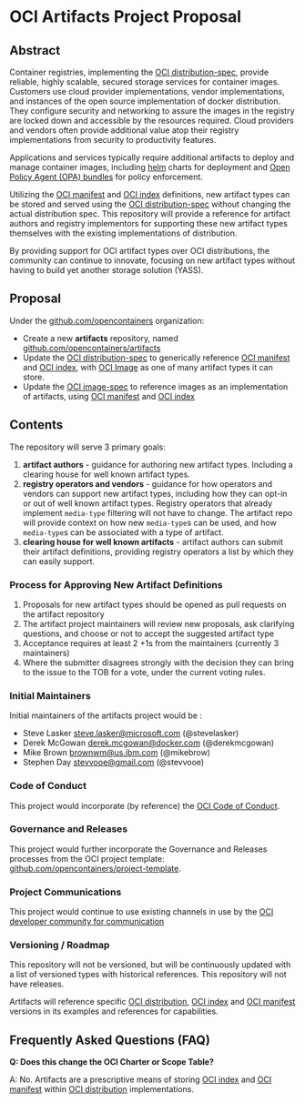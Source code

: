 # OCI Artifacts Project Proposal

## Abstract

Container registries, implementing the [OCI distribution-spec][distribution-spec], provide reliable, highly scalable, secured storage services for container images. Customers use cloud provider implementations, vendor implementations, and instances of the open source implementation of docker distribution. They configure security and networking to assure the images in the registry are locked down and accessible by the resources required. Cloud providers and vendors often provide additional value atop their registry implementations from security to productivity features. 

Applications and services typically require additional artifacts to deploy and manage container images, including [helm](https://helm.sh) charts for deployment and [Open Policy Agent (OPA) bundles](https://github.com/open-policy-agent/opa/issues/1413) for policy enforcement.

Utilizing the [OCI manifest][image-manifest] and [OCI index][image-index] definitions, new artifact types can be stored and served using the [OCI distribution-spec][distribution-spec] without changing the actual distribution spec. This repository will provide a reference for artifact authors and registry implementors for supporting these new artifact types themselves with the existing implementations of distribution.

By providing support for OCI artifact types over OCI distributions, the community can continue to innovate, focusing on new artifact types without having to build yet another storage solution (YASS). 

## Proposal

Under the [github.com/opencontainers](http://github.com/opencontainers) organization:

- Create a new **artifacts** repository, named [github.com/opencontainers/artifacts](http://github.com/opencontainers/artifacts)
- Update the [OCI distribution-spec][distribution-spec] to generically reference [OCI manifest][image-manifest] and [OCI index][image-index], with [OCI Image][image-spec] as one of many artifact types it can store. 
- Update the [OCI image-spec][image-spec] to reference images as an implementation of artifacts, using [OCI manifest][image-manifest] and [OCI index][image-index]

## Contents

The repository will serve 3 primary goals:

1. **artifact authors** - guidance for authoring new artifact types. Including a clearing house for well known artifact types.
1. **registry operators and vendors** - guidance for how operators and vendors can support new artifact types, including how they can opt-in or out of well known artifact types. Registry operators that already implement `media-type` filtering will not have to change. The artifact repo will provide context on how new `media-type`s can be used, and how `media-type`s can be associated with a type of artifact. 
1. **clearing house for well known artifacts** - artifact authors can submit their artifact definitions, providing registry operators a list by which they can easily support. 

### Process for Approving New Artifact Definitions

1. Proposals for new artifact types should be opened as pull requests on the artifact repository
1. The artifact project maintainers will review new proposals, ask clarifying questions, and choose or not to accept the suggested artifact type
1. Acceptance requires at least 2 +1s from the maintainers (currently 3 maintainers)
1. Where the submitter disagrees strongly with the decision they can bring to the issue to the TOB for a vote, under the current voting rules.

### Initial Maintainers

Initial maintainers of the artifacts project would be :

- Steve Lasker <steve.lasker@microsoft.com> (@stevelasker)
- Derek McGowan <derek.mcgowan@docker.com> (@derekmcgowan)
- Mike Brown <brownwm@us.ibm.com> (@mikebrow)
- Stephen Day <stevvooe@gmail.com> (@stevvooe)

### Code of Conduct

This project would incorporate (by reference) the [OCI Code of Conduct][code-of-conduct].

### Governance and Releases

This project would further incorporate the Governance and Releases processes from the OCI project template: [github.com/opencontainers/project-template](https://github.com/opencontainers/project-template).

### Project Communications

This project would continue to use existing channels in use by the [OCI developer community for communication](https://github.com/opencontainers/org#communications)

### Versioning / Roadmap

This repository will not be versioned, but will be continuously updated with a list of versioned types with historical references. This repository will not have releases.

Artifacts will reference specific [OCI distribution][distribution-spec], [OCI index][image-index] and [OCI manifest][image-manifest] versions in its examples and references for capabilities.

## Frequently Asked Questions (FAQ)

**Q: Does this change the OCI Charter or Scope Table?**

A: No. Artifacts are a prescriptive means of storing [OCI index][image-index] and [OCI manifest][image-manifest] within [OCI distribution][distribution-spec] implementations. 

[distribution-spec]: https://github.com/opencontainers/distribution-spec/
[image-spec]: https://github.com/opencontainers/image-spec/
[code-of-conduct]: https://github.com/opencontainers/org/blob/master/CODE_OF_CONDUCT.md
[image-manifest]: https://github.com/opencontainers/image-spec/blob/master/manifest.md
[image-index]: https://github.com/opencontainers/image-spec/blob/master/image-index.md
